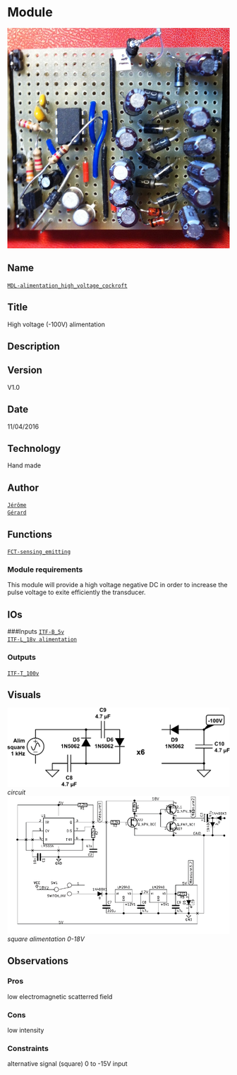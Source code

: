 # Module
![](viewme.png)

## Name
[`MDL-alimentation_high_voltage_cockroft`]()

## Title
High voltage (-100V) alimentation

## Description

## Version
V1.0  

## Date
11/04/2016  

## Technology
Hand made

## Author
[`Jérôme`](../../contributors/CTB-jerome)  
[`Gérard`](../../contributors/CTB-gerard)  


## Functions  
[`FCT-sensing_emitting`](../../functions/FCT-sensing_emitting)  

### Module requirements 
This module will provide a high voltage negative DC in order to increase the pulse voltage to exite efficiently the transducer.

## IOs
###Inputs
[`ITF-B_5v`](../../interfaces/ITF-B_5v)  
[`ITF-L_18v alimentation`](../../interfaces/ITF-L_18v_alimentation)  

### Outputs
[`ITF-T_100v`](../../interfaces/ITF-T_100v)  


## Visuals
![circuit](/modules/MDL-alimentation_high_voltage_cockroft/images/scheme2_cockroft.png)  
*circuit*    
![circuit](/modules/MDL-alimentation_high_voltage_cockroft/images/scheme_cockroft.jpg)  
*square alimentation 0-18V*

## Observations

### Pros
low electromagnetic scatterred field  
### Cons
low intensity  
### Constraints
alternative signal (square) 0 to -15V input




